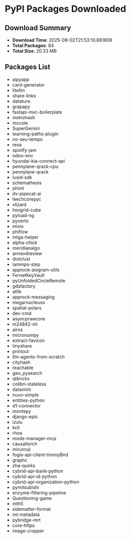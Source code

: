 # PyPI Packages Downloaded

## Download Summary
- **Download Time**: 2025-08-02T21:53:10.881809
- **Total Packages**: 84
- **Total Size**: 20.33 MB

## Packages List
- aipyapp
- card-generator
- litellm
- share-links
- datature
- grapapy
- fastapi-mvc-boilerplate
- metrohash
- mccole
- SuperGemini
- learning-paths-plugin
- no-seu-tempo
- rexa
- spotify-jam
- odoo-env
- hyundai-kia-connect-api
- pennylane-qrack-cpu
- pennylane-qrack
- lusid-sdk
- schemathesis
- phiml
- dv-pipecat-ai
- leechcorepyc
- xlizard
- hexgrid-cube
- pyload-ng
- pyverto
- minix
- phiflow
- mtga-helper
- alpha-chick
- meridianalgo
- annex4review
- distclust
- lammps-step
- approck-aiogram-utils
- FernetKeyVault
- pyUnfoldedCircleRemote
- gdsfactory
- atlib
- approck-messaging
- megarnucleusx
- spatial-polars
- dev-cmd
- asyncprawcore
- m24842-ml
- airos
- micronumpy
- extract-favicon
- tinyshare
- printout
- llm-agents-from-scratch
- cityhash
- reachable
- geo_pysearch
- qtbricks
- colibri-stateless
- datamint
- nuvo-simple
- entities-python
- d1-connector
- montepy
- django-epic
- izulu
- kcli
- rhoa
- mode-manager-mcp
- causaltorch
- mirumoji
- fogis-api-client-timmyBird
- graphc
- zha-quirks
- cybrid-api-bank-python
- cybrid-api-id-python
- cybrid-api-organization-python
- pymitsubishi
- enzyme-filtering-pipeline
- Questioning-game
- mth5
- sidematter-format
- mt-metadata
- pybridge-mrt
- core-https
- image-cropper
